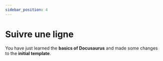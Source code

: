 ```yaml
---
sidebar_position: 4
---
```


# Suivre une ligne

You have just learned the **basics of Docusaurus** and made some changes to the **initial template**.
